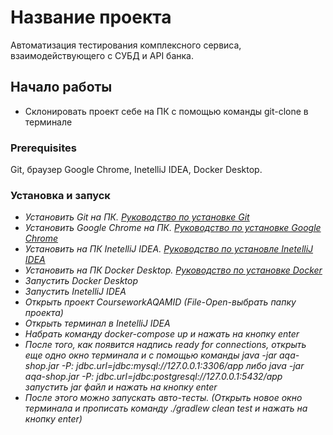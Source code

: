 # Название проекта

Автоматизация тестирования комплексного сервиса, взаимодействующего с СУБД и API банка.

## Начало работы

* Склонировать проект себе на ПК с помощью команды git-clone в терминале

### Prerequisites
Git, браузер Google Chrome, InetelliJ IDEA, Docker Desktop.

###  Установка и запуск
* *Установить Git на ПК. [Руководство по установке Git](https://netology-code.github.io/guides/git/)*
* *Установить Google Chrome на ПК. [Руководство по установке Google Chrome](https://support.google.com/chrome/answer/95346?hl=RU&ref_topic=7439538)*
* *Установить на ПК InetelliJ IDEA. [Руководство по установле InetelliJ IDEA ](https://harrix.dev/blog/2019/install-intellij-idea/)*
* *Установить на ПК Docker Desktop. [Руководство по установке Docker](https://github.com/netology-code/aqa-homeworks/blob/master/docker/installation.md)*
* *Запустить Docker Desktop*
* *Запустить InetelliJ IDEA*
* *Открыть проект CourseworkAQAMID (File-Open-выбрать папку проекта)*
* *Открыть терминал в InetelliJ IDEA*
* *Набрать команду docker-compose up и нажать на кнопку enter*
* *После того, как появится надпись ready for connections, открыть еще одно окно терминала и с помощью команды java -jar aqa-shop.jar -P: jdbc.url=jdbc:mysql://127.0.0.1:3306/app либо java -jar aqa-shop.jar -P: jdbc.url=jdbc:postgresql://127.0.0.1:5432/app  запустить jar файл и нажать на кнопку enter*
* *После этого можно запускать авто-тесты. (Открыть новое окно терминала и прописать команду ./gradlew clean test и нажать на кнопку enter)*
